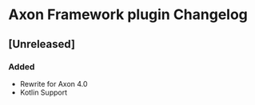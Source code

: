 <!-- Keep a Changelog guide -> https://keepachangelog.com -->

# Axon Framework plugin Changelog

## [Unreleased]
### Added
- Rewrite for Axon 4.0
- Kotlin Support
